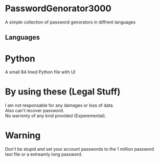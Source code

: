 # PasswordGenorator3000
A simple collection of password genorators in diffrent languages
## Languages
# Python
A small 84 lined Python file with UI
# By using these (Legal Stuff)
I am not responsable for any damages or loss of data.<br/>
Also can't recover password.<br/>
No warrenty of any kind provided (Experemental).
# Warning
Don't be stupid and set your account passwords to the 1 million password text file or a extreamly long password.

